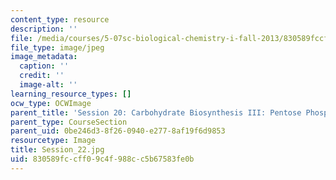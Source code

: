 ```yaml
---
content_type: resource
description: ''
file: /media/courses/5-07sc-biological-chemistry-i-fall-2013/830589fccff09c4f988cc5b67583fe0b_Session_22.jpg
file_type: image/jpeg
image_metadata:
  caption: ''
  credit: ''
  image-alt: ''
learning_resource_types: []
ocw_type: OCWImage
parent_title: 'Session 20: Carbohydrate Biosynthesis III: Pentose Phosphate Pathway'
parent_type: CourseSection
parent_uid: 0be246d3-8f26-0940-e277-8af19f6d9853
resourcetype: Image
title: Session_22.jpg
uid: 830589fc-cff0-9c4f-988c-c5b67583fe0b
---
```

